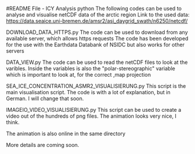 #README File - ICY Analysis python 
The following codes can be used to analyse and visualise netCDF data of the arctic region
Link to the used data: https://data.seaice.uni-bremen.de/amsr2/asi_daygrid_swath/n6250/netcdf/

DOWNLOAD_DATA_HTTPS.py
The code can be used to download from any available server, which allows https requests
The code has been developed for the use with the Earthdata Databank of NSIDC but also works for other servers

DATA_VIEW.py
The code can be used to read the netCDF files to look at the varibles. Inside the variables is also the "polar-stereographic" variable which is important to look at, for the correct ,map projection

SEA_ICE_CONCENTRATION_ASMR2_VISUALISIERUNG.py
This script is the main visualisation script. The code is with a lot of explanation, but in German. I will change that soon.

IMAGEIO_VIDEO_VISUALISIERUNG.py
This script can be used to create a video out of the hundreds of png files. 
The animation looks very nice, I think. 

The animation is also online in the same directory 

More details are coming soon.
